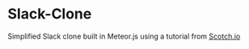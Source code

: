 # Slack-Clone

Simplified Slack clone built in Meteor.js using a tutorial from  <a href="https://scotch.io/tutorials/building-a-slack-clone-in-meteor-js-getting-started">Scotch.io</a>
